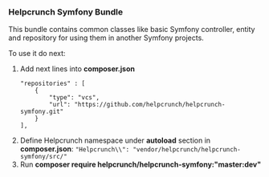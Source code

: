 ### Helpcrunch Symfony Bundle

This bundle contains common classes like basic Symfony 
controller, entity and repository for using them in another Symfony projects.

To use it do next:
1) Add next lines into **composer.json**
    ```
    "repositories" : [
        {
            "type": "vcs",
            "url": "https://github.com/helpcrunch/helpcrunch-symfony.git"
        }
    ],
    ```
2) Define Helpcrunch namespace under **autoload** section in **composer.json**: `"Helpcrunch\\": "vendor/helpcrunch/helpcrunch-symfony/src/"`
3) Run **composer require helpcrunch/helpcrunch-symfony:"master:dev"**